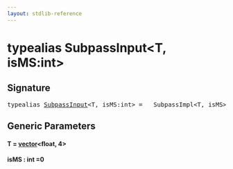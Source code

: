 ```yaml
---
layout: stdlib-reference
---
```


# typealias SubpassInput\<T, isMS:int\>

## Signature

<pre>
<span class='code_keyword'>typealias</span> <a href="/stdlib-reference/types/SubpassInput" class="code_type">SubpassInput</a>&lt;<span class="code_type">T</span>, isMS:<span class="code_keyword">int</span>&gt; = __SubpassImpl&lt;<span class="code_type">T</span>, isMS&gt;;
</pre>

## Generic Parameters

#### T  = [vector](/stdlib-reference/types/vector/index)\<float, 4\>
#### isMS  : int =0

